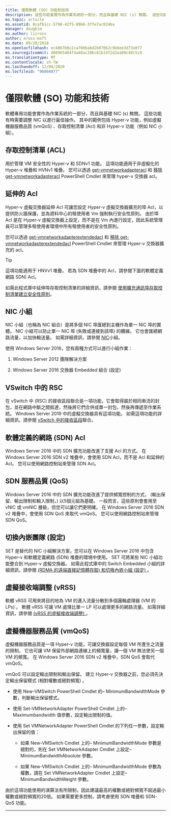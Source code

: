 ```yaml
---
title: 僅限軟體 (SO) 功能和技術
description: 這些功能會實作為作業系統的一部分，而且與基礎 NIC (s) 無關。 這些功能有時需要調整 NIC 以進行最佳操作。 其中的範例包括 Hyper-v 功能，例如虛擬機器服務品質 (vmQoS) 、存取控制清單 (Acl) 和非 Hyper-v 功能（例如 NIC 小組）。
ms.topic: article
ms.assetid: 0cafb1cc-5798-42f5-89b6-3ffe7ac024ba
manager: dougkim
ms.author: lizross
author: eross-msft
ms.date: 09/20/2018
ms.openlocfilehash: ec4867b0c2ca760babd2b07062c9b8ee3d73e8f7
ms.sourcegitcommit: d08965d64f4a40ac20bc81b14f2d2ea89c48c5c8
ms.translationtype: MT
ms.contentlocale: zh-TW
ms.lasthandoff: 12/08/2020
ms.locfileid: "96864877"
---
```

# <a name="software-only-so-features-and-technologies"></a>僅限軟體 (SO) 功能和技術
軟體專用功能會實作為作業系統的一部分，而且與基礎 NIC (s) 無關。 這些功能有時需要調整 NIC 以進行最佳操作。 其中的範例包括 Hyper-v 功能，例如虛擬機器服務品質 (vmQoS) 、存取控制清單 (Acl) 和非 Hyper-v 功能（例如 NIC 小組）。

## <a name="access-control-lists-acls"></a>存取控制清單 (ACL)

用於管理 VM 安全性的 Hyper-v 和 SDNv1 功能。 這項功能適用于非虛擬化的 Hyper-v 堆疊和 HVNv1 堆疊。 您可以透過 [get-vmnetworkadapteracl](/powershell/module/hyper-v/add-vmnetworkadapteracl) 和 [移除 get-vmnetworkadapteracl](/powershell/module/hyper-v/remove-vmnetworkadapteracl) PowerShell Cmdlet 來管理 hyper-v 交換器 acl。

## <a name="extended-acls"></a>延伸的 Acl

Hyper-v 虛擬交換器延伸 Acl 可讓您設定 Hyper-v 虛擬交換器擴充的埠 Acl，以提供防火牆保護，並為資料中心的租使用者 Vm 強制執行安全性原則。 由於埠 Acl 是在 Hyper-v 虛擬交換器上設定，而不是在 Vm 內進行設定，因此系統管理員可以管理多租使用者環境中所有租使用者的安全性原則。

您可以透過 [get-vmnetworkadapterextendedacl](/powershell/module/hyper-v/add-vmnetworkadapterextendedacl) 和 [移除 get-vmnetworkadapterextendedacl](/powershell/module/hyper-v/remove-vmnetworkadapteracl) PowerShell Cmdlet 來管理 Hyper-v 交換器擴充的 acl。

>[!TIP]
>這項功能適用于 HNVv1 堆疊。 若為 SDN 堆疊中的 Acl，請參閱下面的軟體定義網路 SDN) Acl。

如需此程式庫中延伸埠存取控制清單的詳細資訊，請參閱 [使用擴充通訊埠存取控制清單建立安全性原則](../../../virtualization/hyper-v-virtual-switch/create-security-policies-with-extended-port-access-control-lists.md)。

## <a name="nic-teaming"></a>NIC 小組

NIC 小組（也稱為 NIC 組合）是將多個 NIC 埠匯總到主機作為單一 NIC 埠的實體。 NIC 小組可以防止單一 NIC 埠 (失敗或連接到該埠) 的纜線。 它也會匯總網路流量，以加快輸送量。 如需詳細資訊，請參閱 [NIC](../nic-teaming/nic-teaming.md)小組。

使用 Windows Server 2016，您有兩種方式可以進行小組作業：

1.  Windows Server 2012 團隊解決方案

2.  Windows Server 2016 交換器 Embedded 組合 (設定) 


## <a name="rsc-in-the-vswitch"></a>VSwitch 中的 RSC

在 vSwitch 中 (RSC) 的接收區段聯合是一項功能，它會取得屬於相同串流的封包，並在網路中斷之間抵達，然後將它們合併成單一封包，然後再傳遞至作業系統。 Windows Server 2019 中的虛擬交換器具有這項功能。 如需這項功能的詳細資訊，請參閱 [vSwitch 中的接收區段](./rsc-in-the-vswitch.md)聯合。

## <a name="software-defined-networking-sdn-acls"></a>軟體定義的網路 (SDN) Acl

Windows Server 2016 中的 SDN 擴充功能改進了支援 Acl 的方式。 在 Windows Server 2016 SDN v2 堆疊中，會使用 SDN Acl，而不是 Acl 和延伸的 Acl。 您可以使用網路控制站來管理 SDN Acl。

## <a name="sdn-quality-of-service-qos"></a>SDN 服務品質 (QoS)

Windows Server 2016 中的 SDN 擴充功能改進了提供頻寬控制的方式， (輸出保留、輸出限制和輸入限制，) 以5個元組為基礎。 一般而言，這些原則會套用至 vNIC 或 vmNIC 層級，但您可以讓它們更明確。 在 Windows Server 2016 SDN v2 堆疊中，會使用 SDN QoS 來取代 vmQoS。 您可以使用網路控制站來管理 SDN QoS。

## <a name="switch-embedded-teaming-set"></a>切換內嵌團隊 (設定) 

SET 是替代的 NIC 小組解決方案，您可以在 Windows Server 2016 中包含 Hyper-v 和軟體定義網路 (SDN) 堆疊的環境中使用。 SET 可將某些 NIC 小組功能整合到 Hyper-v 虛擬交換器。 如需此程式庫中的 Switch Embedded 小組的詳細資訊，請參閱 [ (RDMA 的遠端直接記憶體存取) 和切換內嵌小組 (設定) ](../../../virtualization/hyper-v-virtual-switch/rdma-and-switch-embedded-teaming.md)。

## <a name="virtual-receive-side-scaling-vrss"></a>虛擬接收端調整 (vRSS)

軟體 vRSS 可用來將目的地為 VM 的連入流量分散到多個邏輯處理器 (VM 的 LPs) 。 軟體 vRSS 可讓 VM 處理比單一 LP 可以處理更多的網路流量。 如需詳細資訊，請參閱 [ (vRSS 的虛擬接收端調整) ](../vrss/vrss-top.md)。

## <a name="virtual-machine-quality-of-service-vmqos"></a>虛擬機器服務品質 (vmQoS) 

虛擬機器服務品質是一項 Hyper-v 功能，可讓交換器設定每個 VM 所產生之流量的限制。 它也可讓 VM 保留外部網路連線上的頻寬量，讓一個 VM 無法使另一個 VM 的頻寬。 在 Windows Server 2016 SDN v2 堆疊中，SDN QoS 會取代 vmQoS。

vmQoS 可以設定輸出限制和輸出保留。 建立 Hyper-v 交換器之前，您必須先決定輸出保留模式 (相對權數或絕對頻寬) 。

-  使用 New-VMSwitch PowerShell Cmdlet 的– MinimumBandwidthMode 參數，判斷輸出保留模式。

-  使用 Set-VMNetworkAdapter PowerShell Cmdlet 上的– Maximumbandwidth 值參數，設定輸出限制的值。

-  使用 Set VMNetworkAdapter PowerShell Cmdlet 的下列任一參數，設定輸出保留的值：

   -  如果 New-VMSwitch Cmdlet 上的– MinimumBandwidthMode 參數是絕對的，則在 Set VMNetworkAdapter Cmdlet 上設定– MinimumBandwidthAbsolute 參數。

   -  如果 New-VMSwitch Cmdlet 上的– MinimumBandwidthMode 參數為權數，請在 Set VMNetworkAdapter Cmdlet 上設定– MinimumBandwidthWeight 參數。

由於這項功能使用的演算法有所限制，因此建議最高的權數或絕對頻寬不超過最小權數或絕對頻寬的20倍。 如果需要更多控制，請考慮使用 SDN 堆疊和 SDN-QoS 功能。


---
